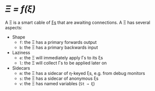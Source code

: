 # _Ξ = f(ξ)_
A Ξ is a smart cable of [ξs](xi.md) that are awaiting connections. A Ξ has several aspects:

+ Shape
  + `f`: the Ξ has a primary forwards output
  + `b`: the Ξ has a primary backwards input
+ Laziness
  + `e`: the Ξ will immediately apply Γs to its ξs
  + `l`: the Ξ will collect Γs to be applied later on
+ Sidecars
  + `m`: the Ξ has a sidecar of η-keyed ξs, e.g. from debug monitors
  + `s`: the Ξ has a sidecar of anonymous ξs
  + `v`: the Ξ has named variables (`St → ξ`)

